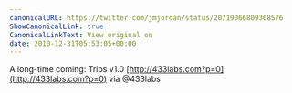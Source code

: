 ```yaml
---
canonicalURL: https://twitter.com/jmjordan/status/20719066809368576
ShowCanonicalLink: true
CanonicalLinkText: View original on
date: 2010-12-31T05:53:05+00:00
---
```

A long-time coming: Trips v1.0 [http://433labs.com?p=0](http://433labs.com?p=0) via @433labs